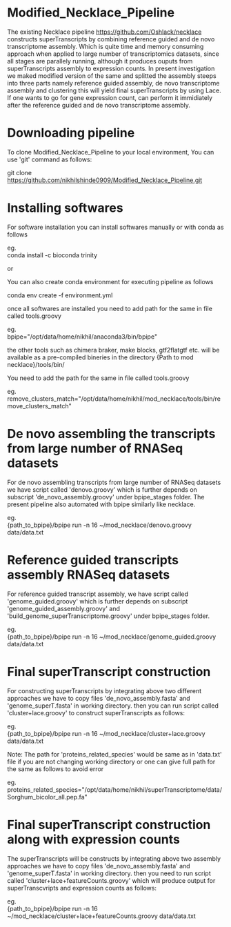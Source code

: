 # Modified_Necklace_Pipeline

The existing Necklace pipeline https://github.com/Oshlack/necklace constructs superTranscripts by combining reference guided and de novo transcriptome assembly. Which is quite time and memory consuming approach when applied to large number of transcriptomics datasets, since all stages are parallely running, although it produces ouputs from superTranscripts assembly to expression counts. In present investigation we maked modified version of the same and splitted the assembly steeps into three parts namely reference guided assembly, de novo transcriptome assembly and clustering this will yield final superTranscripts by using Lace. If one wants to go for gene expression count, can perform it immidiately after the reference guided and de novo transcriptome assembly.

# Downloading pipeline 
To clone Modified_Necklace_Pipeline to your local environment, You can use 'git' command as follows:

git clone https://github.com/nikhilshinde0909/Modified_Necklace_Pipeline.git

# Installing softwares
For software installation you can install softwares manually or with conda as follows

eg.\
conda install -c bioconda trinity

or 

You can also create conda environment for executing pipeline as follows 

conda env create -f environment.yml

once all softwares are installed you need to add path for the same in file called tools.groovy

eg.\
bpipe="/opt/data/home/nikhil/anaconda3/bin/bpipe"

the other tools such as chimera braker, make blocks, gtf2flatgtf etc. will be available as a pre-compiled bineries in the directory {Path to mod necklace}/tools/bin/

You need to add the path for the same in file called tools.groovy 

eg.\
remove_clusters_match="/opt/data/home/nikhil/mod_necklace/tools/bin/remove_clusters_match"


# De novo assembling the transcripts from large number of RNASeq datasets
For de novo assembling transcripts from large number of RNASeq datasets we have script called 'denovo.groovy' which is further depends on subscript 'de_novo_assembly.groovy' under bpipe_stages folder. The present pipeline also automated with bpipe similarly like necklace.

eg.\
{path_to_bpipe}/bpipe run -n 16 ~/mod_necklace/denovo.groovy data/data.txt

# Reference guided transcripts assembly RNASeq datasets
For reference guided transcript assembly, we have script called 'genome_guided.groovy' which is further depends on subscript 'genome_guided_assembly.groovy' and 'build_genome_superTranscriptome.groovy' under bpipe_stages folder. 

eg.\
{path_to_bpipe}/bpipe run -n 16 ~/mod_necklace/genome_guided.groovy data/data.txt

# Final superTranscript construction 
For constructing superTranscripts by integrating above two different approaches we have to copy files 'de_novo_assembly.fasta' and 'genome_superT.fasta' in working directory. then you can run script called 'cluster+lace.groovy' to construct superTranscripts as follows:

eg.\
{path_to_bpipe}/bpipe run -n 16 ~/mod_necklace/cluster+lace.groovy data/data.txt

Note:
The path for 'proteins_related_species' would be same as in 'data.txt' file if you are not changing working directory or one can give full path for the same as follows to avoid error

eg.\
proteins_related_species="/opt/data/home/nikhil/superTranscriptome/data/Sorghum_bicolor_all.pep.fa"

# Final superTranscript construction along with expression counts
The superTranscripts will be constructs by integrating above two assembly approaches we have to copy files 'de_novo_assembly.fasta' and 'genome_superT.fasta' in working directory. then you need to run script called 'cluster+lace+featureCounts.groovy' which will produce output for superTranscvripts and expression counts as follows:

eg.\
{path_to_bpipe}/bpipe run -n 16 ~/mod_necklace/cluster+lace+featureCounts.groovy data/data.txt

